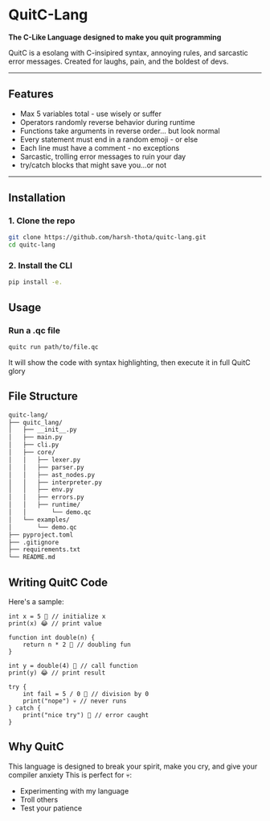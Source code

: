# QuitC-Lang
**The C-Like Language designed to make you quit programming**

QuitC is a esolang with C-insipired syntax, annoying rules, and sarcastic error messages. Created for laughs, pain, and the boldest of devs.

---
## Features
- Max 5 variables total - use wisely or suffer
- Operators randomly reverse behavior during runtime
- Functions take arguments in reverse order... but look normal
- Every statement must end in a random emoji - or else
- Each line must have a comment - no exceptions
- Sarcastic, trolling error messages to ruin your day
- try/catch blocks that might save you...or not
---

## Installation
### 1. Clone the repo
```bash
git clone https://github.com/harsh-thota/quitc-lang.git
cd quitc-lang
```
### 2. Install the CLI
```bash
pip install -e.
```

## Usage
### Run a .qc file
```bash
quitc run path/to/file.qc
```
It will show the code with syntax highlighting, then execute it in full QuitC glory

## File Structure
```bash
quitc-lang/
├── quitc_lang/
│   ├── __init__.py
│   ├── main.py
│   ├── cli.py
│   ├── core/
│   │   ├── lexer.py
│   │   ├── parser.py
│   │   ├── ast_nodes.py
│   │   ├── interpreter.py
│   │   ├── env.py
│   │   ├── errors.py
│   │   ├── runtime/
│   │       └── demo.qc
│   └── examples/
│       └── demo.qc
├── pyproject.toml
├── .gitignore
├── requirements.txt
└── README.md
```

## Writing QuitC Code
Here's a sample:
```qc
int x = 5 🧠 // initialize x
print(x) 😂 // print value

function int double(n) {
    return n * 2 🧠 // doubling fun
}

int y = double(4) 🧠 // call function
print(y) 😂 // print result

try {
    int fail = 5 / 0 🧠 // division by 0
    print("nope") 💀 // never runs
} catch {
    print("nice try") 👻 // error caught
}
```
## Why QuitC
This language is designed to break your spirit, make you cry, and give your compiler anxiety
This is perfect for 💀:
- Experimenting with my language
- Troll others
- Test your patience